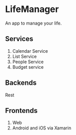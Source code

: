 # LifeManager
An app to manage your life.

## Services
1. Calendar Service
2. List Service
3. People Service
4. Budget service

## Backends
Rest

## Frontends
1. Web
2. Android and iOS via Xamarin
